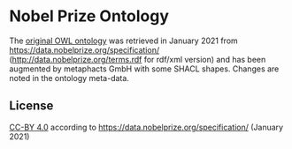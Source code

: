 



# Nobel Prize Ontology

The [original OWL ontology](nobel-prize-original-owl-ontology.rdf) was retrieved in January 2021 from https://data.nobelprize.org/specification/ (http://data.nobelprize.org/terms.rdf for rdf/xml version) and has been augmented by metaphacts GmbH with some SHACL shapes. Changes are noted in the ontology meta-data.

## License

[CC-BY 4.0](http://creativecommons.org/licenses/by/4.0/) according to https://data.nobelprize.org/specification/ (January 2021)